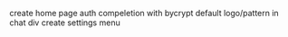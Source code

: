 create home page
auth compeletion with bycrypt
default logo/pattern in chat div
create settings menu